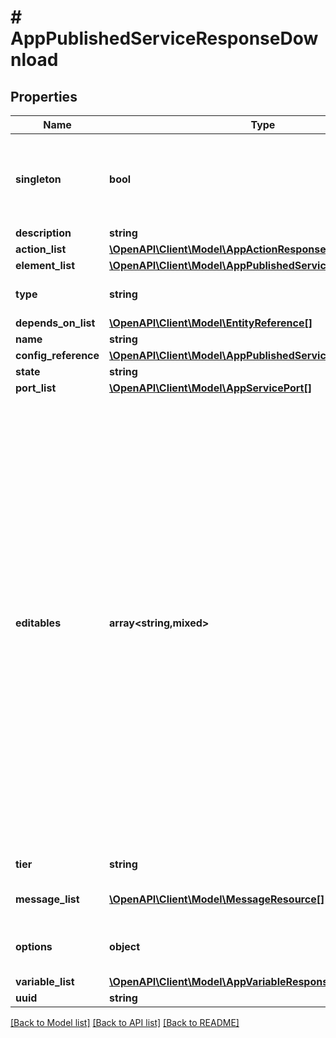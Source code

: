 # # AppPublishedServiceResponseDownload

## Properties

Name | Type | Description | Notes
------------ | ------------- | ------------- | -------------
**singleton** | **bool** | If True, then this service can only be in a deployment with replica 1 | [optional] [default to false]
**description** | **string** |  | [optional]
**action_list** | [**\OpenAPI\Client\Model\AppActionResponse[]**](AppActionResponse.md) |  |
**element_list** | [**\OpenAPI\Client\Model\AppPublishedServiceElement[]**](AppPublishedServiceElement.md) |  | [optional]
**type** | **string** | Type of published service | [optional] [default to 'K8S_SERVICE']
**depends_on_list** | [**\OpenAPI\Client\Model\EntityReference[]**](EntityReference.md) |  | [optional]
**name** | **string** |  |
**config_reference** | [**\OpenAPI\Client\Model\AppPublishedServiceReferenceUpload**](AppPublishedServiceReferenceUpload.md) |  | [optional]
**state** | **string** |  |
**port_list** | [**\OpenAPI\Client\Model\AppServicePort[]**](AppServicePort.md) |  | [optional]
**editables** | **array<string,mixed>** | Runtime editable attributes for this entity. The structure for this is a dictionary. The keys in this dictionary should be the name of the attribute on the entity. If the attribute is editable, the value should be true, else false. If the attribute is a nested dictionary, the value can contain a nested dictionary with the same key value structure described above. | [optional]
**tier** | **string** | Service tier name | [optional]
**message_list** | [**\OpenAPI\Client\Model\MessageResource[]**](MessageResource.md) | Message list for service | [optional]
**options** | **object** | Additional published service options | [optional]
**variable_list** | [**\OpenAPI\Client\Model\AppVariableResponse[]**](AppVariableResponse.md) |  |
**uuid** | **string** |  |

[[Back to Model list]](../../README.md#models) [[Back to API list]](../../README.md#endpoints) [[Back to README]](../../README.md)
